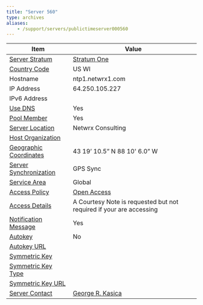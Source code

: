 ```yaml
---
title: "Server 560"
type: archives
aliases:
    - /support/servers/publictimeserver000560
---
```


| Item | Value |
| ----- | ----- |
| [Server Stratum](/support/servers/serverstratum) | [Stratum One](/support/servers/stratumonetimeservers) |
| [Country Code](/support/servers/countrycode) | US WI |
| Hostname |  ntp1.netwrx1.com |
| IP Address |  64.250.105.227 |
| IPv6 Address | |
| [Use DNS](/support/servers/usedns) | Yes |
| [Pool Member](/support/servers/poolmember) | Yes |
| [Server Location](/support/servers/serverlocation) |  Netwrx Consulting  |
| [Host Organization](/support/servers/hostorganization) | |
| [ Geographic Coordinates](/support/servers/geographiccoordinates) |  43 19’ 10.5” N 88 10' 6.0” W |
| [Server Synchronization](/support/servers/serversynchronization) |  GPS Sync  |
| [Service Area](/support/servers/servicearea) | Global |
| [Access Policy](/support/servers/accesspolicy) | [Open Access](/support/servers/openaccess) |
| [Access Details](/support/servers/accessdetails) |  A Courtesy Note is requested but not required if your are accessing  |
| [Notification Message](/support/servers/notificationmessage) | Yes |
| [Autokey](/support/servers/autokey) | No |
| [Autokey URL](/support/servers/autokeyurl) | |
| [Symmetric Key](/support/servers/symmetrickey) |  |
| [Symmetric Key Type](/support/servers/symmetrickeytype) | |
| [Symmetric Key URL](/support/servers/symmetrickeyurl) | |
| [Server Contact](/support/servers/servercontact) | [George R. Kasica](mailto:gkasica@netwrx1.com) |